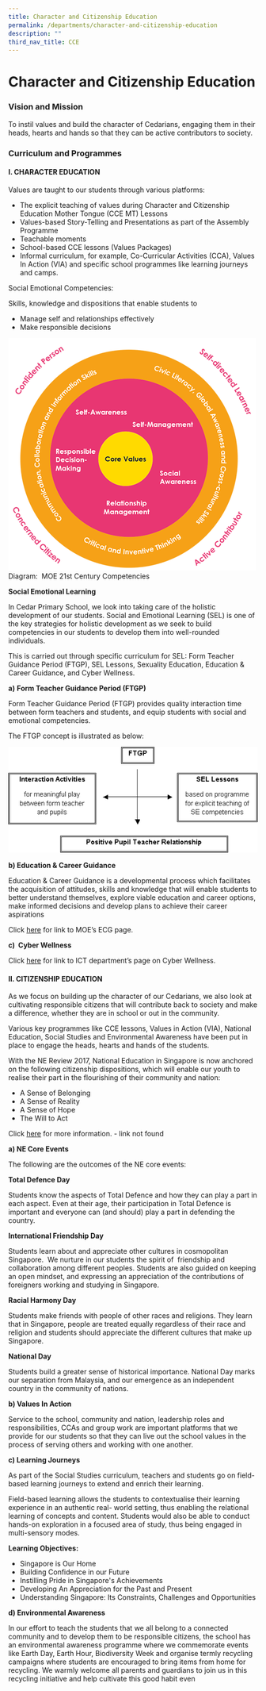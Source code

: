 ```yaml
---
title: Character and Citizenship Education
permalink: /departments/character-and-citizenship-education
description: ""
third_nav_title: CCE
---
```


# **Character and Citizenship Education**

### Vision and Mission

To instil values and build the character of Cedarians, engaging them in their heads, hearts and hands so that they can be active contributors to society.


### Curriculum and Programmes

#### I. CHARACTER EDUCATION

Values are taught to our students through various platforms:

* The explicit teaching of values during Character and Citizenship Education Mother Tongue (CCE MT) Lessons
* Values-based Story-Telling and Presentations as part of the Assembly Programme
* Teachable moments
* School-based CCE lessons (Values Packages)
* Informal curriculum, for example, Co-Curricular Activities (CCA), Values In Action (VIA) and specific school programmes like learning journeys and camps.  


Social Emotional Competencies:

Skills, knowledge and dispositions that enable students to

*   Manage self and relationships effectively
*   Make responsible decisions

![](/images/CCE2.png)
Diagram:  MOE 21st Century Competencies


**Social Emotional Learning**

In Cedar Primary School, we look into taking care of the holistic development of our students. Social and Emotional Learning (SEL) is one of the key strategies for holistic development as we seek to build competencies in our students to develop them into well-rounded individuals.

This is carried out through specific curriculum for SEL: Form Teacher Guidance Period (FTGP), SEL Lessons, Sexuality Education, Education & Career Guidance, and Cyber Wellness.


**a)** **Form Teacher Guidance Period (FTGP)**

Form Teacher Guidance Period (FTGP) provides quality interaction time between form teachers and students, and equip students with social and emotional competencies.

The FTGP concept is illustrated as below:

![](/images/CCE3.png)

**b) Education & Career Guidance**

Education & Career Guidance is a developmental process which facilitates the acquisition of attitudes, skills and knowledge that will enable students to better understand themselves, explore viable education and career options, make informed decisions and develop plans to achieve their career aspirations 

Click [here](https://www.moe.gov.sg/education/programmes/social-and-emotional-learning/education-and-career-guidance) for link to MOE’s ECG page.

**c)  Cyber Wellness**  

Click [here](https://staging.d3n03330uml670.amplifyapp.com/departments/ict) for link to ICT department’s page on Cyber Wellness.


#### II. CITIZENSHIP EDUCATION

As we focus on building up the character of our Cedarians, we also look at cultivating responsible citizens that will contribute back to society and make a difference, whether they are in school or out in the community.

Various key programmes like CCE lessons, Values in Action (VIA), National Education, Social Studies and Environmental Awareness have been put in place to engage the heads, hearts and hands of the students.

With the NE Review 2017, National Education in Singapore is now anchored on the following citizenship dispositions, which will enable our youth to realise their part in the flourishing of their community and nation:

* A Sense of Belonging
* A Sense of Reality
* A Sense of Hope
* The Will to Act

Click [here](https://www.moe.gov.sg/docs/default-source/document/education/programmes/national-education/ne-review-2016-2017-booklet.pdf) for more information. - link not found


**a) NE Core Events**

The following are the outcomes of the NE core events:

**Total Defence Day** 

Students know the aspects of Total Defence and how they can play a part in each aspect. Even at their age, their participation in Total Defence is important and everyone can (and should) play a part in defending the country.


**International Friendship Day**

Students learn about and appreciate other cultures in cosmopolitan Singapore.  We nurture in our students the spirit of  friendship and collaboration among different peoples. Students are also guided on keeping an open mindset, and expressing an appreciation of the contributions of foreigners working and studying in Singapore. 

**Racial Harmony Day**

Students make friends with people of other races and religions. They learn that in Singapore, people are treated equally regardless of their race and religion and students should appreciate the different cultures that make up Singapore.

**National Day**

Students build a greater sense of historical importance. National Day marks our separation from Malaysia, and our emergence as an independent country in the community of nations.


**b) Values In Action**

Service to the school, community and nation, leadership roles and responsibilities, CCAs and group work are important platforms that we provide for our students so that they can live out the school values in the process of serving others and working with one another.

**c) Learning Journeys** 

As part of the Social Studies curriculum, teachers and students go on field-based learning journeys to extend and enrich their learning. 

Field-based learning allows the students to contextualise their learning experience in an authentic real- world setting, thus enabling the relational learning of concepts and content. Students would also be able to conduct hands-on exploration in a focused area of study, thus being engaged in multi-sensory modes.

**Learning Objectives:**

* Singapore is Our Home
* Building Confidence in our Future
* Instilling Pride in Singapore's Achievements
* Developing An Appreciation for the Past and Present
* Understanding Singapore: Its Constraints, Challenges and Opportunities

**d) Environmental Awareness**

In our effort to teach the students that we all belong to a connected community and to develop them to be responsible citizens, the school has an environmental awareness programme where we commemorate events like Earth Day, Earth Hour, Biodiversity Week and organise termly recycling campaigns where students are encouraged to bring items from home for recycling. We warmly welcome all parents and guardians to join us in this recycling initiative and help cultivate this good habit even